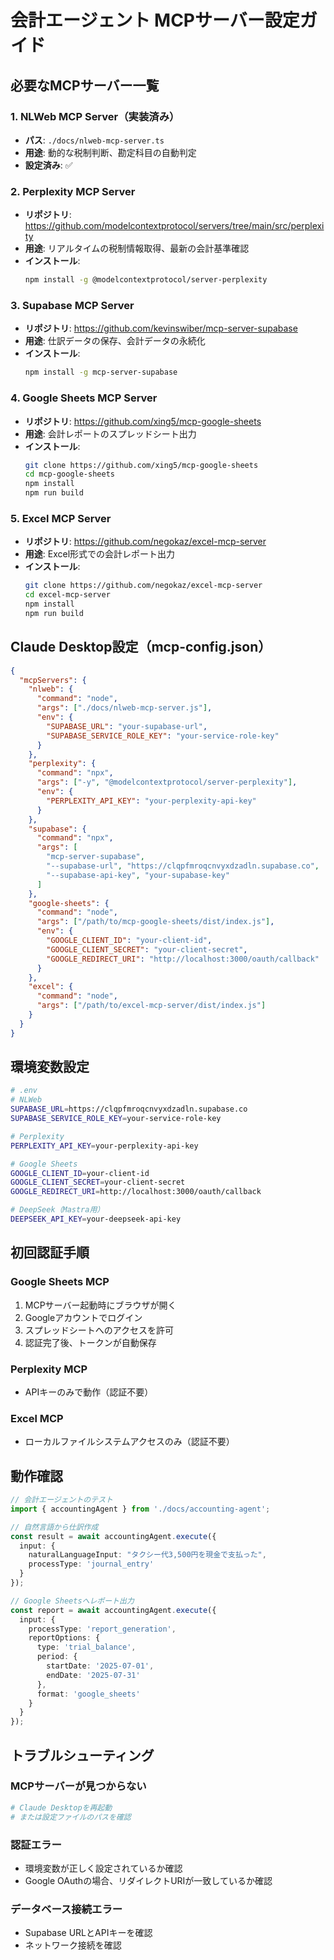 # 会計エージェント MCPサーバー設定ガイド

## 必要なMCPサーバー一覧

### 1. NLWeb MCP Server（実装済み）
- **パス**: `./docs/nlweb-mcp-server.ts`
- **用途**: 動的な税制判断、勘定科目の自動判定
- **設定済み**: ✅

### 2. Perplexity MCP Server
- **リポジトリ**: https://github.com/modelcontextprotocol/servers/tree/main/src/perplexity
- **用途**: リアルタイムの税制情報取得、最新の会計基準確認
- **インストール**:
  ```bash
  npm install -g @modelcontextprotocol/server-perplexity
  ```

### 3. Supabase MCP Server
- **リポジトリ**: https://github.com/kevinswiber/mcp-server-supabase
- **用途**: 仕訳データの保存、会計データの永続化
- **インストール**:
  ```bash
  npm install -g mcp-server-supabase
  ```

### 4. Google Sheets MCP Server
- **リポジトリ**: https://github.com/xing5/mcp-google-sheets
- **用途**: 会計レポートのスプレッドシート出力
- **インストール**:
  ```bash
  git clone https://github.com/xing5/mcp-google-sheets
  cd mcp-google-sheets
  npm install
  npm run build
  ```

### 5. Excel MCP Server
- **リポジトリ**: https://github.com/negokaz/excel-mcp-server
- **用途**: Excel形式での会計レポート出力
- **インストール**:
  ```bash
  git clone https://github.com/negokaz/excel-mcp-server
  cd excel-mcp-server
  npm install
  npm run build
  ```

## Claude Desktop設定（mcp-config.json）

```json
{
  "mcpServers": {
    "nlweb": {
      "command": "node",
      "args": ["./docs/nlweb-mcp-server.js"],
      "env": {
        "SUPABASE_URL": "your-supabase-url",
        "SUPABASE_SERVICE_ROLE_KEY": "your-service-role-key"
      }
    },
    "perplexity": {
      "command": "npx",
      "args": ["-y", "@modelcontextprotocol/server-perplexity"],
      "env": {
        "PERPLEXITY_API_KEY": "your-perplexity-api-key"
      }
    },
    "supabase": {
      "command": "npx",
      "args": [
        "mcp-server-supabase",
        "--supabase-url", "https://clqpfmroqcnvyxdzadln.supabase.co",
        "--supabase-api-key", "your-supabase-key"
      ]
    },
    "google-sheets": {
      "command": "node",
      "args": ["/path/to/mcp-google-sheets/dist/index.js"],
      "env": {
        "GOOGLE_CLIENT_ID": "your-client-id",
        "GOOGLE_CLIENT_SECRET": "your-client-secret",
        "GOOGLE_REDIRECT_URI": "http://localhost:3000/oauth/callback"
      }
    },
    "excel": {
      "command": "node",
      "args": ["/path/to/excel-mcp-server/dist/index.js"]
    }
  }
}
```

## 環境変数設定

```bash
# .env
# NLWeb
SUPABASE_URL=https://clqpfmroqcnvyxdzadln.supabase.co
SUPABASE_SERVICE_ROLE_KEY=your-service-role-key

# Perplexity
PERPLEXITY_API_KEY=your-perplexity-api-key

# Google Sheets
GOOGLE_CLIENT_ID=your-client-id
GOOGLE_CLIENT_SECRET=your-client-secret
GOOGLE_REDIRECT_URI=http://localhost:3000/oauth/callback

# DeepSeek（Mastra用）
DEEPSEEK_API_KEY=your-deepseek-api-key
```

## 初回認証手順

### Google Sheets MCP
1. MCPサーバー起動時にブラウザが開く
2. Googleアカウントでログイン
3. スプレッドシートへのアクセスを許可
4. 認証完了後、トークンが自動保存

### Perplexity MCP
- APIキーのみで動作（認証不要）

### Excel MCP
- ローカルファイルシステムアクセスのみ（認証不要）

## 動作確認

```typescript
// 会計エージェントのテスト
import { accountingAgent } from './docs/accounting-agent';

// 自然言語から仕訳作成
const result = await accountingAgent.execute({
  input: {
    naturalLanguageInput: "タクシー代3,500円を現金で支払った",
    processType: 'journal_entry'
  }
});

// Google Sheetsへレポート出力
const report = await accountingAgent.execute({
  input: {
    processType: 'report_generation',
    reportOptions: {
      type: 'trial_balance',
      period: {
        startDate: '2025-07-01',
        endDate: '2025-07-31'
      },
      format: 'google_sheets'
    }
  }
});
```

## トラブルシューティング

### MCPサーバーが見つからない
```bash
# Claude Desktopを再起動
# または設定ファイルのパスを確認
```

### 認証エラー
- 環境変数が正しく設定されているか確認
- Google OAuthの場合、リダイレクトURIが一致しているか確認

### データベース接続エラー
- Supabase URLとAPIキーを確認
- ネットワーク接続を確認